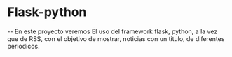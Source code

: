 # Flask-python
-- En este proyecto veremos El uso del framework flask, python, a la vez que de RSS,
con el objetivo de mostrar, noticias con un titulo, de diferentes periodicos.
